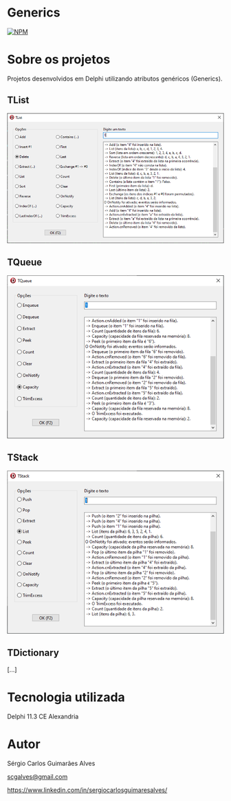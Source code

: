 # Generics
[![NPM](https://img.shields.io/npm/l/react)](https://github.com/scgalves/Generics/blob/main/LICENSE)

# Sobre os projetos
Projetos desenvolvidos em Delphi utilizando atributos genéricos (Generics).
## TList
[![Imagem 1](https://github.com/scgalves/Generics/blob/main/img/TList-1.png)](https://github.com/scgalves/Generics/tree/main/TList)
## TQueue
[![Imagem 2](https://github.com/scgalves/Generics/blob/main/img/TQueue-1.png)](https://github.com/scgalves/Generics/tree/main/TQueue)
## TStack
[![Imagem 3](https://github.com/scgalves/Generics/blob/main/img/TStack-1.png)](https://github.com/scgalves/Generics/tree/main/TStack)
## TDictionary
[...]

# Tecnologia utilizada
Delphi 11.3 CE Alexandria

# Autor
Sérgio Carlos Guimarães Alves

scgalves@gmail.com

https://www.linkedin.com/in/sergiocarlosguimaresalves/
